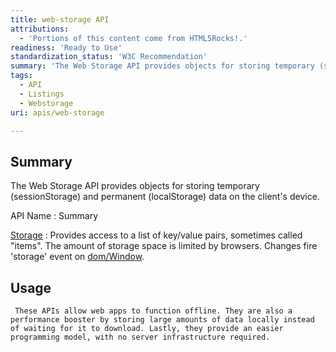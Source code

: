 ```yaml
---
title: web-storage API
attributions:
  - 'Portions of this content come from HTML5Rocks!.'
readiness: 'Ready to Use'
standardization_status: 'W3C Recommendation'
summary: 'The Web Storage API provides objects for storing temporary (sessionStorage) and permanent (localStorage) data on the client''s device.'
tags:
  - API
  - Listings
  - Webstorage
uri: apis/web-storage

---
```

## Summary

The Web Storage API provides objects for storing temporary (sessionStorage) and permanent (localStorage) data on the client's device.

API Name
:   Summary

[Storage](/apis/web-storage/Storage)
:   Provides access to a list of key/value pairs, sometimes called "items". The amount of storage space is limited by browsers. Changes fire 'storage' event on [dom/Window](/dom/Window).

## Usage

     These APIs allow web apps to function offline. They are also a performance booster by storing large amounts of data locally instead of waiting for it to download. Lastly, they provide an easier programming model, with no server infrastructure required.
